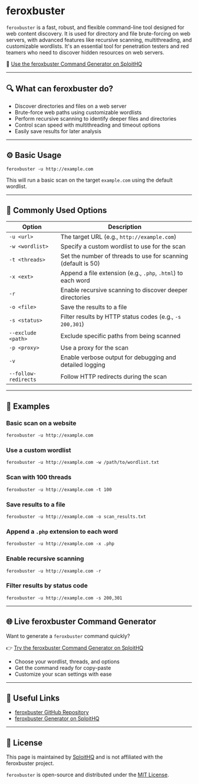 # feroxbuster

`feroxbuster` is a fast, robust, and flexible command-line tool designed for web content discovery. It is used for directory and file brute-forcing on web servers, with advanced features like recursive scanning, multithreading, and customizable wordlists. It's an essential tool for penetration testers and red teamers who need to discover hidden resources on web servers.

🔗 [Use the feroxbuster Command Generator on SploitHQ](https://sploithq.com/feroxbuster)

---

## 🔍 What can feroxbuster do?

- Discover directories and files on a web server
- Brute-force web paths using customizable wordlists
- Perform recursive scanning to identify deeper files and directories
- Control scan speed with multithreading and timeout options
- Easily save results for later analysis

---

## ⚙️ Basic Usage

```
feroxbuster -u http://example.com
```

This will run a basic scan on the target `example.com` using the default wordlist.

---

## 🧰 Commonly Used Options

| Option               | Description                                                          |
|----------------------|----------------------------------------------------------------------|
| `-u <url>`           | The target URL (e.g., `http://example.com`)                          |
| `-w <wordlist>`      | Specify a custom wordlist to use for the scan                        |
| `-t <threads>`       | Set the number of threads to use for scanning (default is 50)        |
| `-x <ext>`           | Append a file extension (e.g., `.php`, `.html`) to each word         |
| `-r`                 | Enable recursive scanning to discover deeper directories             |
| `-o <file>`          | Save the results to a file                                           |
| `-s <status>`        | Filter results by HTTP status codes (e.g., `-s 200,301`)             |
| `--exclude <path>`   | Exclude specific paths from being scanned                            |
| `-p <proxy>`         | Use a proxy for the scan                                             |
| `-v`                 | Enable verbose output for debugging and detailed logging             |
| `--follow-redirects` | Follow HTTP redirects during the scan                                |

---

## 🧪 Examples

### Basic scan on a website
```
feroxbuster -u http://example.com
```

### Use a custom wordlist
```
feroxbuster -u http://example.com -w /path/to/wordlist.txt
```

### Scan with 100 threads
```
feroxbuster -u http://example.com -t 100
```

### Save results to a file
```
feroxbuster -u http://example.com -o scan_results.txt
```

### Append a `.php` extension to each word
```
feroxbuster -u http://example.com -x .php
```

### Enable recursive scanning
```
feroxbuster -u http://example.com -r
```

### Filter results by status code
```
feroxbuster -u http://example.com -s 200,301
```

---

## 🌐 Live feroxbuster Command Generator

Want to generate a `feroxbuster` command quickly?

👉 [Try the feroxbuster Command Generator on SploitHQ](https://sploithq.com/feroxbuster)

- Choose your wordlist, threads, and options
- Get the command ready for copy-paste
- Customize your scan settings with ease

---

## 🔗 Useful Links

- [feroxbuster GitHub Repository](https://github.com/epi052/feroxbuster)
- [feroxbuster Generator on SploitHQ](https://sploithq.com/feroxbuster)

---

## 📄 License

This page is maintained by [SploitHQ](https://sploithq.com) and is not affiliated with the feroxbuster project.

`feroxbuster` is open-source and distributed under the [MIT License](https://opensource.org/licenses/MIT).
